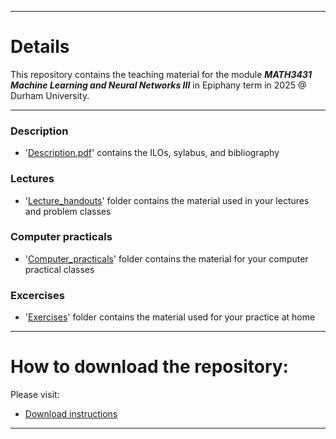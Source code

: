 <!-- -------------------------------------------------------------------------------- -->

<!-- Copyright 2025 Georgios Karagiannis -->

<!-- georgios.karagiannis@durham.ac.uk -->
<!-- Associate Professor -->
<!-- Department of Mathematical Sciences, Durham University, Durham,  UK  -->

<!-- This file is part of Machine_Learning_and_Neural_Networks_III_Epiphany -->
<!-- which is the material of the course -->
<!-- MATH3431 Machine Learning and Neural Networks III -->
<!-- Epiphany term -->
<!-- taught by Georgios P. Katagiannis in the Department of Mathematical Sciences   -->
<!-- in the University of Durham  in Epiphany term in 2025 -->

<!-- Machine_Learning_and_Neural_Networks_III_Epiphany is free software: -->
<!-- you can redistribute it and/or modify it-->
<!-- under the terms of the GNU General Public License as published by -->
<!-- the Free Software Foundation version 3 of the License. -->

<!-- Machine_Learning_and_Neural_Networks_III_Epiphany is distributed ->
<!-- in the hope that it will be useful, -->
<!-- but WITHOUT ANY WARRANTY; without even the implied warranty of -->
<!-- MERCHANTABILITY or FITNESS FOR A PARTICULAR PURPOSE.  See the -->
<!-- GNU General Public License for more details. -->

<!-- You should have received a copy of the GNU General Public License -->
<!-- along with Machine_Learning_and_Neural_Networks_III_Epiphany -->
<!-- If not, see <http://www.gnu.org/licenses/>. -->

<!-- -------------------------------------------------------------------------------- -->


------------------------------------------------------------------------

# Details

This repository contains the teaching material for the module ***MATH3431 Machine Learning and Neural Networks III*** in Epiphany term in 2025 @ Durham University.

------------------------------------------------------------------------

### Description

-   '[Description.pdf](https://github.com/georgios-stats/Machine_Learning_and_Neural_Networks_III_Epiphany/blob/master/Description.pdf)' contains the ILOs, sylabus, and bibliography

### Lectures

-   '[Lecture_handouts](https://github.com/georgios-stats/Machine_Learning_and_Neural_Networks_III_Epiphany/tree/main/Lecture_handouts#details-about-lecture-material)' folder contains the material used in your lectures and problem classes

### Computer practicals

-   '[Computer_practicals](https://github.com/georgios-stats/Machine_Learning_and_Neural_Networks_III_Epiphany/tree/main/Computer_practical#aim)' folder contains the material for your computer practical classes

### Excercises

-   '[Exercises](https://github.com/georgios-stats/Machine_Learning_and_Neural_Networks_III_Epiphany/tree/main/Exercises#details-about-exercise-material)' folder contains the material used for your practice at home

<!--
### Additional reading material

-   '[Additional reading material](https://github.com/georgios-stats/Machine_Learning_and_Neural_Networks_III_Epiphany/tree/main/Additional_reading_material#additional-reading-material)' folder contains the additional reading material that students at Level IV and master level are required to independently study.
-->

<!--
### Web-applets

-   '[Shiny_applets](https://github.com/georgios-stats/Machine_Learning_and_Neural_Networks_III_Epiphany/tree/master/Shiny_applets#shiny-applets)' folder contains the source code of the web applets used in the lectures.
-->

<!--
### Interesting videos  

- ***Dennis Lindley is interviewed by Tony O'Hagan about Bayesian Stats @RSS:***  
***Topics:*** Bayesian stats foundations, subjectivism, inference; How it Bayesain stats were developed.

     [<img src="https://img.youtube.com/vi/cgclGi8yEu4/0.jpg" alt="drawing" width="100"/>](https://www.youtube.com/watch?v=cgclGi8yEu4)

-->

------------------------------------------------------------------------

# How to download the repository:  

Please visit:  

+ [Download instructions](https://github.com/georgios-stats/Machine_Learning_and_Neural_Networks_III_Epiphany/blob/main/Download_instructions.md#how-to-download-and-use-it)


------------------------------------------------------------------------

